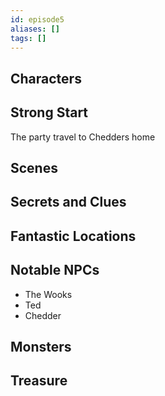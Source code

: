 ```yaml
---
id: episode5
aliases: []
tags: []
---
```


## Characters

## Strong Start

The party travel to Chedders home

## Scenes


## Secrets and Clues



## Fantastic Locations

## Notable NPCs

- The Wooks
- Ted
- Chedder 

## Monsters


## Treasure


